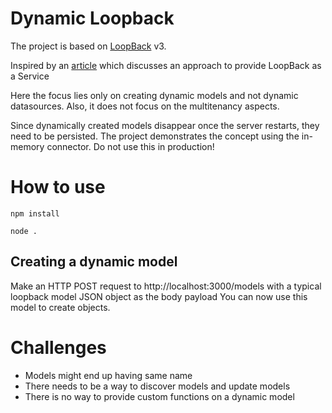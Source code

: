 # Dynamic Loopback

The project is based on [LoopBack](http://loopback.io) v3.

Inspired by an [article](https://strongloop.com/strongblog/creating-a-multi-tenant-connector-microservice-using-loopback/) which discusses an approach to provide LoopBack as a Service

Here the focus lies only on creating dynamic models and not dynamic datasources. Also, it does not focus on the multitenancy aspects.

Since dynamically created models disappear once the server restarts, they need to be persisted.
The project demonstrates the concept using the in-memory connector. Do not use this in production!

# How to use
``` npm install ```

``` node . ```

## Creating a dynamic model
Make an HTTP POST request to http://localhost:3000/models with a typical loopback model JSON object as the body payload
You can now use this model to create objects.

# Challenges
* Models might end up having same name
* There needs to be a way to discover models and update models
* There is no way to provide custom functions on a dynamic model
